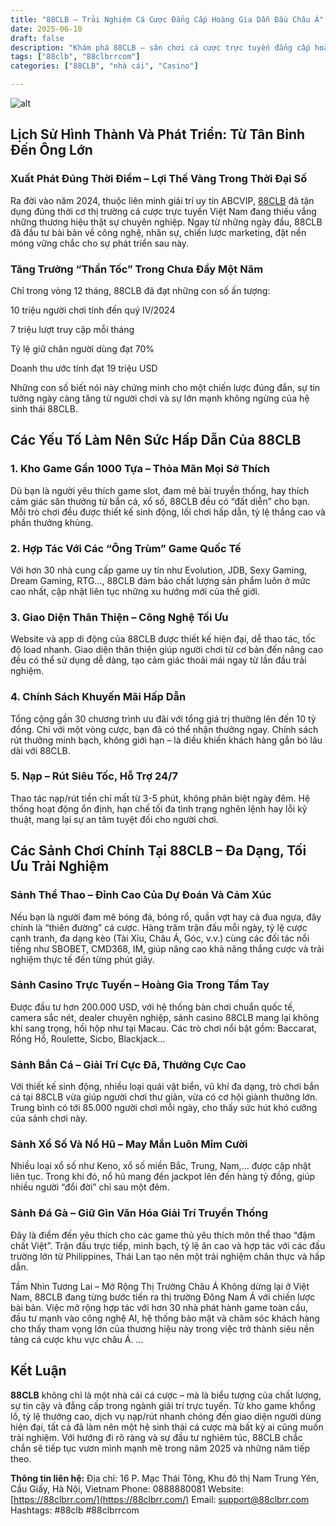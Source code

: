 ```yaml
---
title: "88CLB – Trải Nghiệm Cá Cược Đẳng Cấp Hoàng Gia Dẫn Đầu Châu Á"
date: 2025-06-10
draft: false
description: "Khám phá 88CLB – sân chơi cá cược trực tuyến đẳng cấp hoàng gia số 1 châu Á. Gần 1000 game hấp dẫn, thưởng lớn, nạp rút siêu tốc, top đầu năm 2024!"
tags: ["88clb", "88clbrrcom"]
categories: ["88CLB", "nhà cái", "Casino"]

---
```

![alt](https://res.cloudinary.com/dfvo4jdsw/image/upload/v1749572128/88clbrrcom_rdpaqb.webp)


## Lịch Sử Hình Thành Và Phát Triển: Từ Tân Binh Đến Ông Lớn
### Xuất Phát Đúng Thời Điểm – Lợi Thế Vàng Trong Thời Đại Số
Ra đời vào năm 2024, thuộc liên minh giải trí uy tín ABCVIP, [88CLB](https://88clbrr.com/) đã tận dụng đúng thời cơ thị trường cá cược trực tuyến Việt Nam đang thiếu vắng những thương hiệu thật sự chuyên nghiệp. Ngay từ những ngày đầu, 88CLB đã đầu tư bài bản về công nghệ, nhân sự, chiến lược marketing, đặt nền móng vững chắc cho sự phát triển sau này.

### Tăng Trưởng “Thần Tốc” Trong Chưa Đầy Một Năm
Chỉ trong vòng 12 tháng, 88CLB đã đạt những con số ấn tượng:

10 triệu người chơi tính đến quý IV/2024

7 triệu lượt truy cập mỗi tháng

Tỷ lệ giữ chân người dùng đạt 70%

Doanh thu ước tính đạt 19 triệu USD

Những con số biết nói này chứng minh cho một chiến lược đúng đắn, sự tin tưởng ngày càng tăng từ người chơi và sự lớn mạnh không ngừng của hệ sinh thái 88CLB.

## Các Yếu Tố Làm Nên Sức Hấp Dẫn Của 88CLB
### 1. Kho Game Gần 1000 Tựa – Thỏa Mãn Mọi Sở Thích
Dù bạn là người yêu thích game slot, đam mê bài truyền thống, hay thích cảm giác săn thưởng từ bắn cá, xổ số, 88CLB đều có “đất diễn” cho bạn. Mỗi trò chơi đều được thiết kế sinh động, lối chơi hấp dẫn, tỷ lệ thắng cao và phần thưởng khủng.

### 2. Hợp Tác Với Các “Ông Trùm” Game Quốc Tế
Với hơn 30 nhà cung cấp game uy tín như Evolution, JDB, Sexy Gaming, Dream Gaming, RTG…, 88CLB đảm bảo chất lượng sản phẩm luôn ở mức cao nhất, cập nhật liên tục những xu hướng mới của thế giới.

### 3. Giao Diện Thân Thiện – Công Nghệ Tối Ưu
Website và app di động của 88CLB được thiết kế hiện đại, dễ thao tác, tốc độ load nhanh. Giao diện thân thiện giúp người chơi từ cơ bản đến nâng cao đều có thể sử dụng dễ dàng, tạo cảm giác thoải mái ngay từ lần đầu trải nghiệm.

### 4. Chính Sách Khuyến Mãi Hấp Dẫn
Tổng cộng gần 30 chương trình ưu đãi với tổng giá trị thưởng lên đến 10 tỷ đồng. Chỉ với một vòng cược, bạn đã có thể nhận thưởng ngay. Chính sách rút thưởng minh bạch, không giới hạn – là điều khiến khách hàng gắn bó lâu dài với 88CLB.

### 5. Nạp – Rút Siêu Tốc, Hỗ Trợ 24/7
Thao tác nạp/rút tiền chỉ mất từ 3-5 phút, không phân biệt ngày đêm. Hệ thống hoạt động ổn định, hạn chế tối đa tình trạng nghẽn lệnh hay lỗi kỹ thuật, mang lại sự an tâm tuyệt đối cho người chơi.

## Các Sảnh Chơi Chính Tại 88CLB – Đa Dạng, Tối Ưu Trải Nghiệm
### Sảnh Thể Thao – Đỉnh Cao Của Dự Đoán Và Cảm Xúc
Nếu bạn là người đam mê bóng đá, bóng rổ, quần vợt hay cả đua ngựa, đây chính là “thiên đường” cá cược. Hàng trăm trận đấu mỗi ngày, tỷ lệ cược cạnh tranh, đa dạng kèo (Tài Xỉu, Châu Á, Góc, v.v.) cùng các đối tác nổi tiếng như SBOBET, CMD368, IM, giúp nâng cao khả năng thắng cược và trải nghiệm thực tế đến từng phút giây.

### Sảnh Casino Trực Tuyến – Hoàng Gia Trong Tầm Tay
Được đầu tư hơn 200.000 USD, với hệ thống bàn chơi chuẩn quốc tế, camera sắc nét, dealer chuyên nghiệp, sảnh casino 88CLB mang lại không khí sang trọng, hồi hộp như tại Macau. Các trò chơi nổi bật gồm: Baccarat, Rồng Hổ, Roulette, Sicbo, Blackjack…

### Sảnh Bắn Cá – Giải Trí Cực Đã, Thưởng Cực Cao
Với thiết kế sinh động, nhiều loại quái vật biển, vũ khí đa dạng, trò chơi bắn cá tại 88CLB vừa giúp người chơi thư giãn, vừa có cơ hội giành thưởng lớn. Trung bình có tới 85.000 người chơi mỗi ngày, cho thấy sức hút khó cưỡng của sảnh chơi này.

### Sảnh Xổ Số Và Nổ Hũ – May Mắn Luôn Mỉm Cười
Nhiều loại xổ số như Keno, xổ số miền Bắc, Trung, Nam,... được cập nhật liên tục. Trong khi đó, nổ hũ mang đến jackpot lên đến hàng tỷ đồng, giúp nhiều người “đổi đời” chỉ sau một đêm.

### Sảnh Đá Gà – Giữ Gìn Văn Hóa Giải Trí Truyền Thống
Đây là điểm đến yêu thích cho các game thủ yêu thích môn thể thao “đậm chất Việt”. Trận đấu trực tiếp, minh bạch, tỷ lệ ăn cao và hợp tác với các đấu trường lớn từ Philippines, Thái Lan tạo nên một trải nghiệm chân thực và hấp dẫn.


Tầm Nhìn Tương Lai – Mở Rộng Thị Trường Châu Á
Không dừng lại ở Việt Nam, 88CLB đang từng bước tiến ra thị trường Đông Nam Á với chiến lược bài bản. Việc mở rộng hợp tác với hơn 30 nhà phát hành game toàn cầu, đầu tư mạnh vào công nghệ AI, hệ thống bảo mật và chăm sóc khách hàng cho thấy tham vọng lớn của thương hiệu này trong việc trở thành siêu nền tảng cá cược khu vực châu Á.
...
## Kết Luận
**88CLB** không chỉ là một nhà cái cá cược – mà là biểu tượng của chất lượng, sự tin cậy và đẳng cấp trong ngành giải trí trực tuyến. Từ kho game khổng lồ, tỷ lệ thưởng cao, dịch vụ nạp/rút nhanh chóng đến giao diện người dùng hiện đại, tất cả đã làm nên một hệ sinh thái cá cược mà bất kỳ ai cũng muốn trải nghiệm. Với hướng đi rõ ràng và sự đầu tư nghiêm túc, 88CLB chắc chắn sẽ tiếp tục vươn mình mạnh mẽ trong năm 2025 và những năm tiếp theo.

**Thông tin liên hệ:**
Địa chỉ: 16 P. Mạc Thái Tông, Khu đô thị Nam Trung Yên, Cầu Giấy, Hà Nội, Vietnam
Phone: 0888880081
Website: [https://88clbrr.com/](https://88clbrr.com/)
Email: support@88clbrr.com
Hashtags: #88clb #88clbrrcom